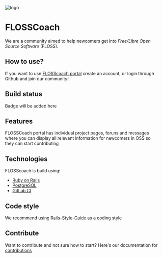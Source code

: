 ![logo](https://gitlab.com/flosscoach/flosscoach/raw/master/app/assets/images/flosscoach-logo.png) 
# FLOSSCoach
We are a community aimed to help newcomers get into
*Free/Libre Open Source Software* (FLOSS). 

## How to use?
If you want to use [FLOSScoach portal](www.flosscoach.com) create an account, or login through Github and join our community!

## Build status
Badge will be added here

## Features
FLOSSCoach portal has individual project pages, foruns and messages where you can display all relevant information for newcomers in OSS so they can start contributing
 
## Technologies
FLOSScoach is build using:

- [Ruby on Rails](https://github.com/rails/rails)
- [PostgreSQL](https://www.postgresql.org/)
- [GitLab CI](https://about.gitlab.com/product/continuous-integration/)

## Code style
We recommend using [Rails-Style-Guide](https://github.com/rubocop-hq/rails-style-guide) as a coding style

## Contribute
Want to contribute and not sure how to start? Here's our documentation for [contributions](https://gitlab.com/flosscoach/flosscoach/blob/master/contribute.md)


